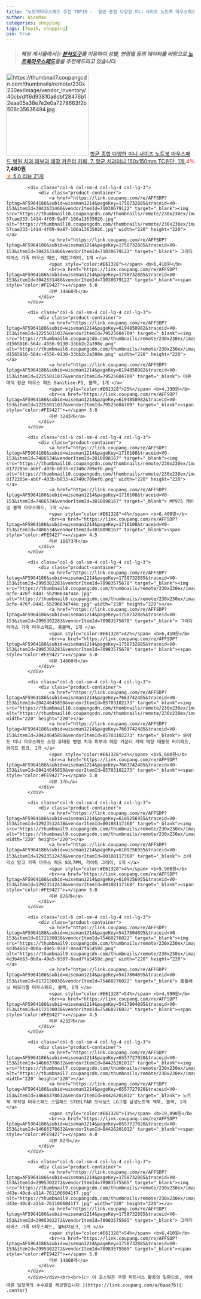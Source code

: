 ```yaml
---
title: "노트북마우스패드 추천 TOP10 -  항균 종합 다양한 미니 사이즈 노트북 마우스패드 병원 치과 피부과 매장 카운터 카페, 7. 항균 치과미니 150x150mm"
author: WiseMan
categories: shopping
tags: [Top10, shopping]
pin: true
---
```


> ##### 해당 게시물에서는 [**분석도구**](https://itemscout.io/)를 이용하여 **성별**, **연령별** 등의 데이터를 바탕으로 [**노트북마우스패드**](https://link.coupang.com/a/baae76)들을 추천해드리고 있습니다.
<div class="container"><div class="row">
            <div class="col-6 col-sm-4 col-lg-4 col-lg-3">
                <div class="product-container">
                    <a href="https://link.coupang.com/re/AFFSDP?lptag=AF5964186&subid=wiseman1214&pageKey=7663179120&traceid=V0-153&itemId=20421377999&vendorItemId=83700641984" target="_blank"><img src="https://thumbnail7.coupangcdn.com/thumbnails/remote/230x230ex/image/vendor_inventory/40cb/dff6d93810a8dbf28476b12eaa05a38e7e2e0a7278663f2b508c35636494.jpg" alt="https://thumbnail7.coupangcdn.com/thumbnails/remote/230x230ex/image/vendor_inventory/40cb/dff6d93810a8dbf28476b12eaa05a38e7e2e0a7278663f2b508c35636494.jpg" width="220" height="220"></a>
                    <a href="https://link.coupang.com/re/AFFSDP?lptag=AF5964186&subid=wiseman1214&pageKey=7663179120&traceid=V0-153&itemId=20421377999&vendorItemId=83700641984" target="_blank"> 항균 종합 다양한 미니 사이즈 노트북 마우스패드 병원 치과 피부과 매장 카운터 카페, 7. 항균 치과미니 150x150mm TC원단, 1개 </a>
                    <span style="color:#E61328">4%</span> <b>7,480원</b>
                    <br><a href="https://link.coupang.com/re/AFFSDP?lptag=AF5964186&subid=wiseman1214&pageKey=7663179120&traceid=V0-153&itemId=20421377999&vendorItemId=83700641984" target="_blank"><span style="color:#FE9427">★</span> 5.0
                    리뷰 21개</a>
                </div>
            </div>
            
            <div class="col-6 col-sm-4 col-lg-4 col-lg-3">
                <div class="product-container">
                    <a href="https://link.coupang.com/re/AFFSDP?lptag=AF5964186&subid=wiseman1214&pageKey=1758732885&traceid=V0-153&itemId=3042631466&vendorItemId=71030679122" target="_blank"><img src="https://thumbnail10.coupangcdn.com/thumbnails/remote/230x230ex/image/retail/images/4445195993785304-57cae333-1414-4f09-9a87-106a13635026.jpg" alt="https://thumbnail10.coupangcdn.com/thumbnails/remote/230x230ex/image/retail/images/4445195993785304-57cae333-1414-4f09-9a87-106a13635026.jpg" width="220" height="220"></a>
                    <a href="https://link.coupang.com/re/AFFSDP?lptag=AF5964186&subid=wiseman1214&pageKey=1758732885&traceid=V0-153&itemId=3042631466&vendorItemId=71030679122" target="_blank"> 그리디파머스 가죽 마우스 패드, 매트그레이, 1개 </a>
                    <span style="color:#E61328"></span> <b>6,410원</b>
                    <br><a href="https://link.coupang.com/re/AFFSDP?lptag=AF5964186&subid=wiseman1214&pageKey=1758732885&traceid=V0-153&itemId=3042631466&vendorItemId=71030679122" target="_blank"><span style="color:#FE9427">★</span> 5.0
                    리뷰 14660개</a>
                </div>
            </div>
            
            <div class="col-6 col-sm-4 col-lg-4 col-lg-3">
                <div class="product-container">
                    <a href="https://link.coupang.com/re/AFFSDP?lptag=AF5964186&subid=wiseman1214&pageKey=6194850982&traceid=V0-153&itemId=12255011037&vendorItemId=79525604709" target="_blank"><img src="https://thumbnail6.coupangcdn.com/thumbnails/remote/230x230ex/image/retail/images/10900116089044946-d1565916-564c-4556-9130-33bb2c2a398e.png" alt="https://thumbnail6.coupangcdn.com/thumbnails/remote/230x230ex/image/retail/images/10900116089044946-d1565916-564c-4556-9130-33bb2c2a398e.png" width="220" height="220"></a>
                    <a href="https://link.coupang.com/re/AFFSDP?lptag=AF5964186&subid=wiseman1214&pageKey=6194850982&traceid=V0-153&itemId=12255011037&vendorItemId=79525604709" target="_blank"> 이큐메딕 항균 마우스 패드 Sanitize-P1, 블랙, 1개 </a>
                    <span style="color:#E61328">25%</span> <b>4,330원</b>
                    <br><a href="https://link.coupang.com/re/AFFSDP?lptag=AF5964186&subid=wiseman1214&pageKey=6194850982&traceid=V0-153&itemId=12255011037&vendorItemId=79525604709" target="_blank"><span style="color:#FE9427">★</span> 5.0
                    리뷰 3243개</a>
                </div>
            </div>
            
            <div class="col-6 col-sm-4 col-lg-4 col-lg-3">
                <div class="product-container">
                    <a href="https://link.coupang.com/re/AFFSDP?lptag=AF5964186&subid=wiseman1214&pageKey=1716108&traceid=V0-153&itemId=7486534&vendorItemId=3010098167" target="_blank"><img src="https://thumbnail10.coupangcdn.com/thumbnails/remote/230x230ex/image/retail/images/2263420520625520-8172205e-ab6f-403b-b833-e2740c709ef6.png" alt="https://thumbnail10.coupangcdn.com/thumbnails/remote/230x230ex/image/retail/images/2263420520625520-8172205e-ab6f-403b-b833-e2740c709ef6.png" width="220" height="220"></a>
                    <a href="https://link.coupang.com/re/AFFSDP?lptag=AF5964186&subid=wiseman1214&pageKey=1716108&traceid=V0-153&itemId=7486534&vendorItemId=3010098167" target="_blank"> MP975 게이밍 블랙 마우스패드, 1개 </a>
                    <span style="color:#E61328">4%</span> <b>6,400원</b>
                    <br><a href="https://link.coupang.com/re/AFFSDP?lptag=AF5964186&subid=wiseman1214&pageKey=1716108&traceid=V0-153&itemId=7486534&vendorItemId=3010098167" target="_blank"><span style="color:#FE9427">★</span> 4.5
                    리뷰 10673개</a>
                </div>
            </div>
            
            <div class="col-6 col-sm-4 col-lg-4 col-lg-3">
                <div class="product-container">
                    <a href="https://link.coupang.com/re/AFFSDP?lptag=AF5964186&subid=wiseman1214&pageKey=1758732885&traceid=V0-153&itemId=2995302283&vendorItemId=70983575678" target="_blank"><img src="https://thumbnail8.coupangcdn.com/thumbnails/remote/230x230ex/image/retail/images/2020/06/28/14/9/8529fb6d-8cfe-476f-8441-5b296634744e.jpg" alt="https://thumbnail8.coupangcdn.com/thumbnails/remote/230x230ex/image/retail/images/2020/06/28/14/9/8529fb6d-8cfe-476f-8441-5b296634744e.jpg" width="220" height="220"></a>
                    <a href="https://link.coupang.com/re/AFFSDP?lptag=AF5964186&subid=wiseman1214&pageKey=1758732885&traceid=V0-153&itemId=2995302283&vendorItemId=70983575678" target="_blank"> 그리디파머스 가죽 마우스패드, 롱블랙, 1개 </a>
                    <span style="color:#E61328">42%</span> <b>6,410원</b>
                    <br><a href="https://link.coupang.com/re/AFFSDP?lptag=AF5964186&subid=wiseman1214&pageKey=1758732885&traceid=V0-153&itemId=2995302283&vendorItemId=70983575678" target="_blank"><span style="color:#FE9427">★</span> 5.0
                    리뷰 14660개</a>
                </div>
            </div>
            
            <div class="col-6 col-sm-4 col-lg-4 col-lg-3">
                <div class="product-container">
                    <a href="https://link.coupang.com/re/AFFSDP?lptag=AF5964186&subid=wiseman1214&pageKey=7663742485&traceid=V0-153&itemId=20424645850&vendorItemId=85703102273" target="_blank"><img src="https://thumbnail10.coupangcdn.com/thumbnails/remote/230x230ex/image/vendor_inventory/ed82/301776cc03758d0a81438c2ba21336b0ba7accb56e2978bbfb8a6198556a.jpg" alt="https://thumbnail10.coupangcdn.com/thumbnails/remote/230x230ex/image/vendor_inventory/ed82/301776cc03758d0a81438c2ba21336b0ba7accb56e2978bbfb8a6198556a.jpg" width="220" height="220"></a>
                    <a href="https://link.coupang.com/re/AFFSDP?lptag=AF5964186&subid=wiseman1214&pageKey=7663742485&traceid=V0-153&itemId=20424645850&vendorItemId=85703102273" target="_blank"> 와이드 미니 마우스패드 소형 휴대용 병원 치과 피부과 매장 카운터 카페 매장 태블릿 아이패드, 와이드 핑크, 1개 </a>
                    <span style="color:#E61328">4%</span> <b>5,680원</b>
                    <br><a href="https://link.coupang.com/re/AFFSDP?lptag=AF5964186&subid=wiseman1214&pageKey=7663742485&traceid=V0-153&itemId=20424645850&vendorItemId=85703102273" target="_blank"><span style="color:#FE9427">★</span> 5.0
                    리뷰 1개</a>
                </div>
            </div>
            
            <div class="col-6 col-sm-4 col-lg-4 col-lg-3">
                <div class="product-container">
                    <a href="https://link.coupang.com/re/AFFSDP?lptag=AF5964186&subid=wiseman1214&pageKey=6109256955&traceid=V0-153&itemId=12923512438&vendorItemId=80188117368" target="_blank"><img src="https://thumbnail9.coupangcdn.com/thumbnails/remote/230x230ex/image/rs_quotation_api/pj4tibwr/1560009ccaf948e79e80295e063b9479.jpg" alt="https://thumbnail9.coupangcdn.com/thumbnails/remote/230x230ex/image/rs_quotation_api/pj4tibwr/1560009ccaf948e79e80295e063b9479.jpg" width="220" height="220"></a>
                    <a href="https://link.coupang.com/re/AFFSDP?lptag=AF5964186&subid=wiseman1214&pageKey=6109256955&traceid=V0-153&itemId=12923512438&vendorItemId=80188117368" target="_blank"> 소이믹스 망고 가죽 마우스 패드 SOL7PM, 라이트 그레이, 1개 </a>
                    <span style="color:#E61328">4%</span> <b>5,900원</b>
                    <br><a href="https://link.coupang.com/re/AFFSDP?lptag=AF5964186&subid=wiseman1214&pageKey=6109256955&traceid=V0-153&itemId=12923512438&vendorItemId=80188117368" target="_blank"><span style="color:#FE9427">★</span> 5.0
                    리뷰 826개</a>
                </div>
            </div>
            
            <div class="col-6 col-sm-4 col-lg-4 col-lg-3">
                <div class="product-container">
                    <a href="https://link.coupang.com/re/AFFSDP?lptag=AF5964186&subid=wiseman1214&pageKey=5417804895&traceid=V0-153&itemId=8172130030&vendorItemId=75460276022" target="_blank"><img src="https://thumbnail9.coupangcdn.com/thumbnails/remote/230x230ex/image/retail/images/7208709477034583-4d3b4663-0b0a-49e5-9307-8ead7fa5459d.png" alt="https://thumbnail9.coupangcdn.com/thumbnails/remote/230x230ex/image/retail/images/7208709477034583-4d3b4663-0b0a-49e5-9307-8ead7fa5459d.png" width="220" height="220"></a>
                    <a href="https://link.coupang.com/re/AFFSDP?lptag=AF5964186&subid=wiseman1214&pageKey=5417804895&traceid=V0-153&itemId=8172130030&vendorItemId=75460276022" target="_blank"> 홈플래닛 메모리폼 마우스패드, 블랙, 1개 </a>
                    <span style="color:#E61328">54%</span> <b>4,990원</b>
                    <br><a href="https://link.coupang.com/re/AFFSDP?lptag=AF5964186&subid=wiseman1214&pageKey=5417804895&traceid=V0-153&itemId=8172130030&vendorItemId=75460276022" target="_blank"><span style="color:#FE9427">★</span> 4.5
                    리뷰 4232개</a>
                </div>
            </div>
            
            <div class="col-6 col-sm-4 col-lg-4 col-lg-3">
                <div class="product-container">
                    <a href="https://link.coupang.com/re/AFFSDP?lptag=AF5964186&subid=wiseman1214&pageKey=6557727020&traceid=V0-153&itemId=14666378632&vendorItemId=84426201012" target="_blank"><img src="https://thumbnail7.coupangcdn.com/thumbnails/remote/230x230ex/image/vendor_inventory/9b08/33455de134388e41bb1e51629e21776ff9ad3aaf4fbea81d1da15f7992b2.png" alt="https://thumbnail7.coupangcdn.com/thumbnails/remote/230x230ex/image/vendor_inventory/9b08/33455de134388e41bb1e51629e21776ff9ad3aaf4fbea81d1da15f7992b2.png" width="220" height="220"></a>
                    <a href="https://link.coupang.com/re/AFFSDP?lptag=AF5964186&subid=wiseman1214&pageKey=6557727020&traceid=V0-153&itemId=14666378632&vendorItemId=84426201012" target="_blank"> 노트북 부착형 마우스패드 스틸패드 STEELPAD 모터싱스 LG그램 삼성노트북 맥북, 블랙, 1개 </a>
                    <span style="color:#E61328">11%</span> <b>19,090원</b>
                    <br><a href="https://link.coupang.com/re/AFFSDP?lptag=AF5964186&subid=wiseman1214&pageKey=6557727020&traceid=V0-153&itemId=14666378632&vendorItemId=84426201012" target="_blank"><span style="color:#FE9427">★</span> 4.0
                    리뷰 82개</a>
                </div>
            </div>
            
            <div class="col-6 col-sm-4 col-lg-4 col-lg-3">
                <div class="product-container">
                    <a href="https://link.coupang.com/re/AFFSDP?lptag=AF5964186&subid=wiseman1214&pageKey=1758732885&traceid=V0-153&itemId=2995302272&vendorItemId=70983575565" target="_blank"><img src="https://thumbnail9.coupangcdn.com/thumbnails/remote/230x230ex/image/retail/images/2020/06/28/14/6/5099db85-d43e-40cd-a114-7611066041f7.jpg" alt="https://thumbnail9.coupangcdn.com/thumbnails/remote/230x230ex/image/retail/images/2020/06/28/14/6/5099db85-d43e-40cd-a114-7611066041f7.jpg" width="220" height="220"></a>
                    <a href="https://link.coupang.com/re/AFFSDP?lptag=AF5964186&subid=wiseman1214&pageKey=1758732885&traceid=V0-153&itemId=2995302272&vendorItemId=70983575565" target="_blank"> 그리디파머스 가죽 마우스패드, 볼터치핑크, 1개 </a>
                    <span style="color:#E61328">54%</span> <b>6,410원</b>
                    <br><a href="https://link.coupang.com/re/AFFSDP?lptag=AF5964186&subid=wiseman1214&pageKey=1758732885&traceid=V0-153&itemId=2995302272&vendorItemId=70983575565" target="_blank"><span style="color:#FE9427">★</span> 5.0
                    리뷰 14660개</a>
                </div>
            </div>
            </div></div><br><br>[👉 이 포스팅은 쿠팡 파트너스 활동의 일환으로, 이에 따른 일정액의 수수료를 제공받습니다.](https://link.coupang.com/a/baae76){: .center}